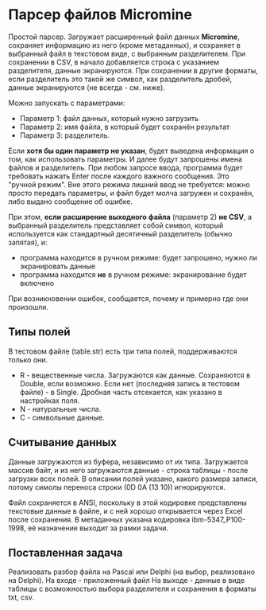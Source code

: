 # Парсер файлов Micromine
Простой парсер. Загружает расширенный файл данных **Micromine**, сохраняет информацию из него (кроме метаданных), и сохраняет в выбранный файл в текстовом виде, с выбранным разделителем.
При сохранении в CSV, в начало добавляется строка с указанием разделителя, данные экранируются.
При сохранении в другие форматы, если разделитель это такой же символ, как разделитель дробей, данные экранируются (не всегда - см. ниже).

Можно запускать с параметрами:
- Параметр 1: файл данных, который нужно загрузить
- Параметр 2: имя файла, в который будет сохранён результат
- Параметр 3: разделитель.

Если **хотя бы один параметр не указан**, будет выведена информация о том, как использовать параметры. И далее будут запрошены имена файлов и разделитель. При любом запросе ввода, программа будет требовать нажать Enter после каждого важного сообщения. Это "ручной режим". Вне этого режима лишний ввод не требуется: можно просто передать параметры, и файл будет молча загружен и сохранён, либо выдано сообщение об ошибке.

При этом, **если расширение выходного файла** (параметр 2) **не CSV**, а выбранный разделитель представляет собой символ, который используется как стандартный десятичный разделитель (обычно запятая), и:
- программа находится в ручном режиме: будет запрошено, нужно ли экранировать данные
- программа находится **не** в ручном режиме: экранирование будет включено

При возникновении ошибок, сообщается, почему и примерно где они произошли.

## Типы полей
В тестовом файле (table.str) есть три типа полей, поддерживаются только они.
- R - вещественные числа. Загружаются как данные. Сохраняются в Double, если возможно. Если нет (последняя запись в тестовом файле) - в Single. Дробная часть отсекается, как указано в настройках поля.
- N - натуральные числа.
- C - символьные данные.

## Считывание данных
Данные загружаются из буфера, независимо от их типа. Загружается массив байт, и из него загружаются данные - строка таблицы - после загрузки всех полей. В описании полей указано, какого размера записи, потому симолы переноса строки (0D 0A (13 10)) игнорируются.

Файл сохраняется в ANSI, поскольку в этой кодировке представлены текстовые данные в файле, и с ней хорошо открывается через Excel после сохранения. В метаданных указана кодировка ibm-5347_P100-1998, её назначение выходит за рамки задачи.

## Поставленная задача
Реализовать разбор файла на Pascal или Delphi (на выбор, реализовано на Delphi). 
На входе - приложенный файл
На выходе - данные в виде таблицы с возможностью выбора разделителя и сохранения в форматы txt, csv.
